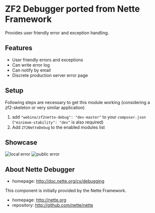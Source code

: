 # ZF2 Debugger ported from Nette Framework
Provides user friendly error and exception handling.

## Features

- User friendly errors and exceptions
- Can write error log
- Can notify by email
- Discrete production server error page

## Setup

Following steps are necessary to get this module working (considering a zf2-skeleton or very similar application)

  1. add `"webino/zf2nette-debug": "dev-master"` to your `composer.json` (`"minimum-stability": "dev"` is also required)
  2. Add `Zf2NetteDebug` to the enabled modules list

## Showcase

![local error](http://files.nette.org/2398/debugger2.png "Errors & Exceptions")
![public error](http://files.nette.org/2398/debugger3.png "Title")

## About Nette Debugger

- homepage: http://doc.nette.org/cs/debugging

This component is initially provided by the Nette Framework.

- homepage: http://nette.org
- repository: http://github.com/nette/nette

